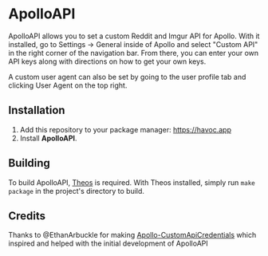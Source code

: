 # ApolloAPI

ApolloAPI allows you to set a custom Reddit and Imgur API for Apollo. With it installed, go to Settings -> General inside of Apollo and select "Custom API" in the right corner of the navigation bar. From there, you can enter your own API keys along with directions on how to get your own keys.

A custom user agent can also be set by going to the user profile tab and clicking User Agent on the top right.

## Installation

1. Add this repository to your package manager: https://havoc.app
2. Install **ApolloAPI**.

## Building

To build ApolloAPI, [Theos](https://github.com/theos/theos) is required. With Theos installed, simply run `make package` in the project's directory to build.

## Credits

Thanks to @EthanArbuckle for making [Apollo-CustomApiCredentials](https://github.com/EthanArbuckle/Apollo-CustomApiCredentials) which inspired and helped with the initial development of ApolloAPI 
